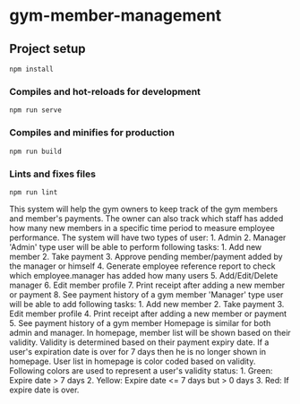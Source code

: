 # gym-member-management

## Project setup
```
npm install
```

### Compiles and hot-reloads for development
```
npm run serve
```

### Compiles and minifies for production
```
npm run build
```

### Lints and fixes files
```
npm run lint
```

This system will help the gym owners to keep track of the gym members and member's payments. The owner can also track which staff has added how many new members in a specific time period to measure employee performance. The system will have two types of user:
    1. Admin
    2. Manager
'Admin' type user will be able to perform following tasks:
    1. Add new member
    2. Take payment
    3. Approve pending member/payment added by the manager or himself
    4. Generate employee reference report to check which employee.manager has added how many users
    5. Add/Edit/Delete manager
    6. Edit member profile
    7. Print receipt after adding a new member or payment
    8. See payment history of a gym member
'Manager' type user will be able to add following tasks:
    1. Add new member
    2. Take payment
    3. Edit member profile
    4. Print receipt after adding a new member or payment
    5. See payment history of a gym member
Homepage is similar for both admin and manager. In homepage, member list will be shown based on their validity. Validity is determined based on their payment expiry date. If a user's expiration date is over for 7 days then he is no longer shown in homepage. User list in homepage is color coded based on validity. Following colors are used to represent a user's validity status:
    1. Green: Expire date > 7 days
    2. Yellow: Expire date <= 7 days but > 0 days
    3. Red: If expire date is over.
